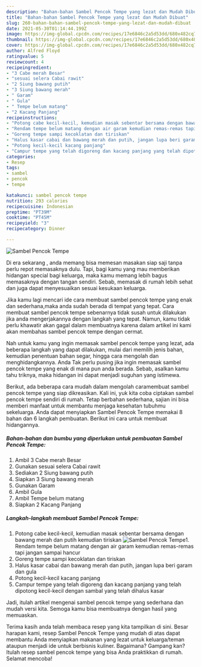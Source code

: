 ```yaml
---
description: "Bahan-bahan Sambel Pencok Tempe yang lezat dan Mudah Dibuat"
title: "Bahan-bahan Sambel Pencok Tempe yang lezat dan Mudah Dibuat"
slug: 260-bahan-bahan-sambel-pencok-tempe-yang-lezat-dan-mudah-dibuat
date: 2021-05-30T01:14:44.199Z
image: https://img-global.cpcdn.com/recipes/17e6846c2a5d53dd/680x482cq70/sambel-pencok-tempe-foto-resep-utama.jpg
thumbnail: https://img-global.cpcdn.com/recipes/17e6846c2a5d53dd/680x482cq70/sambel-pencok-tempe-foto-resep-utama.jpg
cover: https://img-global.cpcdn.com/recipes/17e6846c2a5d53dd/680x482cq70/sambel-pencok-tempe-foto-resep-utama.jpg
author: Alfred Floyd
ratingvalue: 5
reviewcount: 4
recipeingredient:
- "3 Cabe merah Besar"
- "sesuai selera Cabai rawit"
- "2 Siung bawang putih"
- "3 Siung bawang merah"
- " Garam"
- " Gula"
- " Tempe belum matang"
- "2 Kacang Panjang"
recipeinstructions:
- "Potong cabe kecil-kecil, kemudian masak sebentar bersama dengan bawang merah dan putih kemudian tiriskan"
- "Rendam tempe belum matang dengan air garam kemudian remas-remas tapi jangan sampai hancur"
- "Goreng tempe sampi kecoklatan dan tiriskan"
- "Halus kasar cabai dan bawang merah dan putih, jangan lupa beri garam dan gula"
- "Potong kecil-kecil kacang panjang"
- "Campur tempe yang telah digoreng dan kacang panjang yang telah dipotong kecil-kecil dengan sambal yang telah dihalus kasar"
categories:
- Resep
tags:
- sambel
- pencok
- tempe

katakunci: sambel pencok tempe 
nutrition: 293 calories
recipecuisine: Indonesian
preptime: "PT39M"
cooktime: "PT45M"
recipeyield: "3"
recipecategory: Dinner

---
```



![Sambel Pencok Tempe](https://img-global.cpcdn.com/recipes/17e6846c2a5d53dd/680x482cq70/sambel-pencok-tempe-foto-resep-utama.jpg)

Di era  sekarang , anda memang bisa memesan masakan siap saji tanpa perlu repot memasaknya dulu. Tapi, bagi kamu yang mau memberikan hidangan special bagi keluarga, maka kamu memang lebih bagus memasaknya dengan tangan sendiri. Sebab, memasak di rumah lebih sehat dan juga dapat menyesuaikan sesuai kesukaan keluarga.

Jika kamu lagi mencari ide cara membuat sambel pencok tempe yang enak dan sederhana,maka anda sudah berada di tempat yang tepat. Cara membuat sambel pencok tempe  sebenarnya tidak susah untuk dilakukan jika anda mengerjakannya dengan langkah yang tepat. Namun, kamu tidak perlu khawatir akan gagal dalam membuatnya 
karena dalam artikel ini kami akan membahas sambel pencok tempe dengan cermat.  



Nah untuk kamu yang ingin memasak sambel pencok tempe yang lezat, ada beberapa langkah yang dapat dilakukan, mulai dari memilih jenis bahan, kemudian penentuan bahan segar, hingga cara mengolah dan menghidangkannya. Anda Tak perlu pusing jika ingin memasak sambel pencok tempe yang enak di mana pun anda berada. Sebab, asalkan kamu  tahu triknya, maka hidangan ini dapat menjadi suguhan yang istimewa.

Berikut, ada beberapa cara mudah dalam mengolah caramembuat sambel pencok tempe yang siap dikreasikan. Kali ini, yuk kita coba ciptakan sambel pencok tempe sendiri di rumah. Tetap berbahan sederhana, sajian ini bisa memberi manfaat untuk membantu menjaga kesehatan tubuhmu sekeluarga. Anda dapat menyiapkan Sambel Pencok Tempe memakai 8 bahan dan 6 langkah pembuatan. Berikut ini cara untuk membuat hidangannya.

<!--inarticleads1-->

##### Bahan-bahan dan bumbu yang diperlukan untuk pembuatan Sambel Pencok Tempe:

1. Ambil 3 Cabe merah Besar
1. Gunakan sesuai selera Cabai rawit
1. Sediakan 2 Siung bawang putih
1. Siapkan 3 Siung bawang merah
1. Gunakan  Garam
1. Ambil  Gula
1. Ambil  Tempe belum matang
1. Siapkan 2 Kacang Panjang




<!--inarticleads2-->

##### Langkah-langkah membuat Sambel Pencok Tempe:

1. Potong cabe kecil-kecil, kemudian masak sebentar bersama dengan bawang merah dan putih kemudian tiriskan
<img src="https://img-global.cpcdn.com/steps/15b8bc865564b720/160x128cq70/sambel-pencok-tempe-langkah-memasak-1-foto.jpg" alt="Sambel Pencok Tempe">1. Rendam tempe belum matang dengan air garam kemudian remas-remas tapi jangan sampai hancur
1. Goreng tempe sampi kecoklatan dan tiriskan
1. Halus kasar cabai dan bawang merah dan putih, jangan lupa beri garam dan gula
1. Potong kecil-kecil kacang panjang
1. Campur tempe yang telah digoreng dan kacang panjang yang telah dipotong kecil-kecil dengan sambal yang telah dihalus kasar




Jadi, itulah artikel mengenai  sambel pencok tempe  yang sederhana dan mudah versi kita. Semoga kamu bisa membuatnya dengan hasil yang memuaskan. 

Terima kasih anda telah membaca resep yang kita tampilkan di sini. Besar harapan kami, resep  Sambel Pencok Tempe yang mudah di atas dapat membantu Anda menyiapkan makanan yang lezat untuk keluarga/teman ataupun menjadi ide untuk berbisnis kuliner. Bagaimana? Gampang kan? Itulah resep sambel pencok tempe yang bisa Anda praktikkan di rumah. Selamat mencoba!

